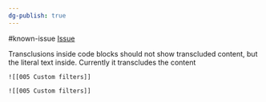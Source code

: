 ```yaml
---
dg-publish: true
---
```

#known-issue [Issue](https://github.com/oleeskild/obsidian-digital-garden/issues/113)

Transclusions inside code blocks should not show transcluded content, but the literal text inside. Currently it transcludes the content

`![[005 Custom filters]]`

```
![[005 Custom filters]]
```